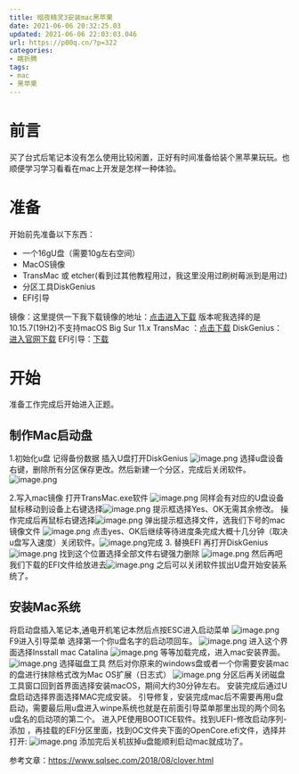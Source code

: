 ```yaml
---
title: 暗夜精灵3安装mac黑苹果
date: 2021-06-06 20:32:25.03
updated: 2021-06-06 22:03:03.046
url: https://p00q.cn/?p=322
categories: 
- 瞎折腾
tags: 
- mac
- 黑苹果
---
```


# 前言
买了台式后笔记本没有怎么使用比较闲置，正好有时间准备给装个黑苹果玩玩。也顺便学习学习看看在mac上开发是怎样一种体验。
# 准备
开始前先准备以下东西：
- 一个16gU盘（需要10g左右空间）
- MacOS镜像
- TransMac 或 etcher(看到过其他教程用过，我这里没用过刷树莓派到是用过)
- 分区工具DiskGenius
- EFI引导

镜像：这里提供一下我下载镜像的地址：[点击进入下载](https://mirrors.dtops.cc/ISO/MacOS/)
版本呢我选择的是10.15.7(19H2)不支持macOS Big Sur 11.x
TransMac ：[点击下载](https://danbai.oss-cn-chengdu.aliyuncs.com/bk/TransMac_1622982963187.exe)
DiskGenius：[进入官网下载](https://www.diskgenius.cn/download.php)
EFI引导：[下载](https://danbai-cloud.oss-cn-chengdu.aliyuncs.com/uploads%2F2021%2F06%2F06%2FgxVuUgR4_EFI.zip?Expires=1622983634)
# 开始
准备工作完成后开始进入正题。

## 制作Mac启动盘
1.初始化u盘 记得备份数据
 插入U盘打开DiskGenius
![image.png](https://danbai.oss-cn-chengdu.aliyuncs.com/bk/image_1622983877347.png?x-oss-process=style/blog)
选择u盘设备右键，删除所有分区保存更改。然后新建一个分区，完成后关闭软件。![image.png](https://danbai.oss-cn-chengdu.aliyuncs.com/bk/image_1622983995259.png?x-oss-process=style/blog)

2.写入mac镜像
 打开TransMac.exe软件
![image.png](https://danbai.oss-cn-chengdu.aliyuncs.com/bk/image_1622984122096.png?x-oss-process=style/blog)
同样会有对应的U盘设备鼠标移动到设备上右键选择![image.png](https://danbai.oss-cn-chengdu.aliyuncs.com/bk/image_1622984208074.png?x-oss-process=style/blog)
提示框选择Yes、OK无需其余修改。
操作完成后再鼠标右键选择![image.png](https://danbai.oss-cn-chengdu.aliyuncs.com/bk/image_1622984387791.png?x-oss-process=style/blog)
弹出提示框选择文件，选我们下号的mac镜像文件
![image.png](https://danbai.oss-cn-chengdu.aliyuncs.com/bk/image_1622984421758.png?x-oss-process=style/blog)
点击yes、OK后继续等待进度条完成大概十几分钟（取决u盘写入速度）关闭软件。![image.png](https://danbai.oss-cn-chengdu.aliyuncs.com/bk/image_1622985579821.png?x-oss-process=style/blog)完成
3. 替换EFI
再打开DiskGenius
![image.png](https://danbai.oss-cn-chengdu.aliyuncs.com/bk/image_1622985648295.png?x-oss-process=style/blog)
找到这个位置选择全部文件右键强力删除
![image.png](https://danbai.oss-cn-chengdu.aliyuncs.com/bk/image_1622985690859.png?x-oss-process=style/blog)
然后再吧我们下载的EFI文件给放进去![image.png](https://danbai.oss-cn-chengdu.aliyuncs.com/bk/image_1622985730598.png?x-oss-process=style/blog)
之后可以关闭软件拔出U盘开始安装系统了。

## 安装Mac系统
将启动盘插入笔记本,通电开机笔记本然后点按ESC进入启动菜单
![image.png](https://danbai.oss-cn-chengdu.aliyuncs.com/bk/image_1622987060153.png?x-oss-process=style/blog)
F9进入引导菜单
选择第一个你u盘名字的启动项回车。
![image.png](https://danbai.oss-cn-chengdu.aliyuncs.com/bk/image_1622987087382.png?x-oss-process=style/blog)
进入这个界面选择Insstall mac Catalina
![image.png](https://danbai.oss-cn-chengdu.aliyuncs.com/bk/image_1622987212726.png?x-oss-process=style/blog)
等等加载完成，进入mac安装界面。
![image.png](https://danbai.oss-cn-chengdu.aliyuncs.com/bk/image_1622987357254.png?x-oss-process=style/blog)
选择磁盘工具
然后对你原来的windows盘或者一个你需要安装mac的盘进行抹除格式改为Mac OS扩展（日志式）
![image.png](https://danbai.oss-cn-chengdu.aliyuncs.com/bk/image_1622987496861.png?x-oss-process=style/blog)
分区后再关闭磁盘工具窗口回到首界面选择安装macOS，期间大约30分钟左右。
安装完成后通过U盘启动选择界面选择MAC完成安装。
引导修复，安装完成mac后不需要再用u盘启动，需要最后用u盘进入winpe系统也就是在前面引导菜单那里出现的两个同名u盘名的启动项的第二个。
进入PE使用BOOTICE软件。找到UEFI-修改启动序列-添加 ，再挂载的EFI分区里面，找到OC文件夹下面的OpenCore.efi文件，选择并打开:
![image.png](https://danbai.oss-cn-chengdu.aliyuncs.com/bk/image_1622988032087.png?x-oss-process=style/blog)
添加完后关机拔掉u盘能顺利启动mac就成功了。

参考文章：https://www.sqlsec.com/2018/08/clover.html

